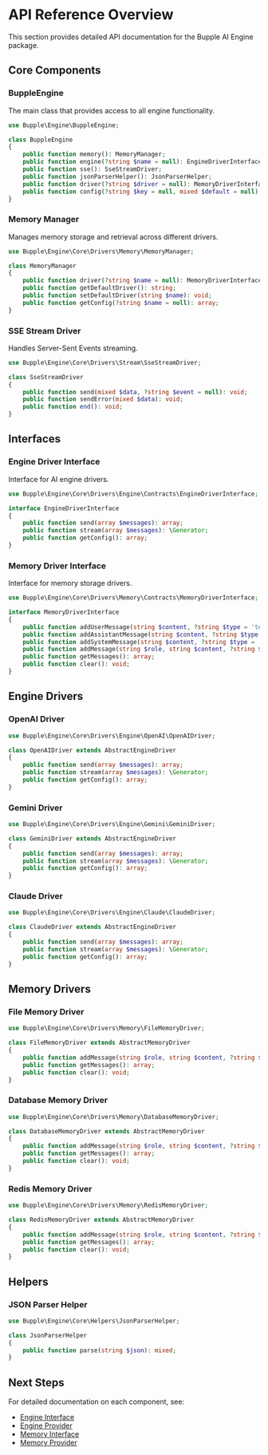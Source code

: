 # API Reference Overview

This section provides detailed API documentation for the Bupple AI Engine package.

## Core Components

### BuppleEngine

The main class that provides access to all engine functionality.

```php
use Bupple\Engine\BuppleEngine;

class BuppleEngine
{
    public function memory(): MemoryManager;
    public function engine(?string $name = null): EngineDriverInterface;
    public function sse(): SseStreamDriver;
    public function jsonParserHelper(): JsonParserHelper;
    public function driver(?string $driver = null): MemoryDriverInterface;
    public function config(?string $key = null, mixed $default = null): mixed;
}
```

### Memory Manager

Manages memory storage and retrieval across different drivers.

```php
use Bupple\Engine\Core\Drivers\Memory\MemoryManager;

class MemoryManager
{
    public function driver(?string $name = null): MemoryDriverInterface;
    public function getDefaultDriver(): string;
    public function setDefaultDriver(string $name): void;
    public function getConfig(?string $name = null): array;
}
```

### SSE Stream Driver

Handles Server-Sent Events streaming.

```php
use Bupple\Engine\Core\Drivers\Stream\SseStreamDriver;

class SseStreamDriver
{
    public function send(mixed $data, ?string $event = null): void;
    public function sendError(mixed $data): void;
    public function end(): void;
}
```

## Interfaces

### Engine Driver Interface

Interface for AI engine drivers.

```php
use Bupple\Engine\Core\Drivers\Engine\Contracts\EngineDriverInterface;

interface EngineDriverInterface
{
    public function send(array $messages): array;
    public function stream(array $messages): \Generator;
    public function getConfig(): array;
}
```

### Memory Driver Interface

Interface for memory storage drivers.

```php
use Bupple\Engine\Core\Drivers\Memory\Contracts\MemoryDriverInterface;

interface MemoryDriverInterface
{
    public function addUserMessage(string $content, ?string $type = 'text', array $metadata = [], ?string $messageId = null): void;
    public function addAssistantMessage(string $content, ?string $type = 'text', array $metadata = [], ?string $messageId = null): void;
    public function addSystemMessage(string $content, ?string $type = 'text', array $metadata = [], ?string $messageId = null): void;
    public function addMessage(string $role, string $content, ?string $type = 'text', array $metadata = [], ?string $messageId = null): void;
    public function getMessages(): array;
    public function clear(): void;
}
```

## Engine Drivers

### OpenAI Driver

```php
use Bupple\Engine\Core\Drivers\Engine\OpenAI\OpenAIDriver;

class OpenAIDriver extends AbstractEngineDriver
{
    public function send(array $messages): array;
    public function stream(array $messages): \Generator;
    public function getConfig(): array;
}
```

### Gemini Driver

```php
use Bupple\Engine\Core\Drivers\Engine\Gemini\GeminiDriver;

class GeminiDriver extends AbstractEngineDriver
{
    public function send(array $messages): array;
    public function stream(array $messages): \Generator;
    public function getConfig(): array;
}
```

### Claude Driver

```php
use Bupple\Engine\Core\Drivers\Engine\Claude\ClaudeDriver;

class ClaudeDriver extends AbstractEngineDriver
{
    public function send(array $messages): array;
    public function stream(array $messages): \Generator;
    public function getConfig(): array;
}
```

## Memory Drivers

### File Memory Driver

```php
use Bupple\Engine\Core\Drivers\Memory\FileMemoryDriver;

class FileMemoryDriver extends AbstractMemoryDriver
{
    public function addMessage(string $role, string $content, ?string $type = 'text', array $metadata = [], ?string $messageId = null): void;
    public function getMessages(): array;
    public function clear(): void;
}
```

### Database Memory Driver

```php
use Bupple\Engine\Core\Drivers\Memory\DatabaseMemoryDriver;

class DatabaseMemoryDriver extends AbstractMemoryDriver
{
    public function addMessage(string $role, string $content, ?string $type = 'text', array $metadata = [], ?string $messageId = null): void;
    public function getMessages(): array;
    public function clear(): void;
}
```

### Redis Memory Driver

```php
use Bupple\Engine\Core\Drivers\Memory\RedisMemoryDriver;

class RedisMemoryDriver extends AbstractMemoryDriver
{
    public function addMessage(string $role, string $content, ?string $type = 'text', array $metadata = [], ?string $messageId = null): void;
    public function getMessages(): array;
    public function clear(): void;
}
```

## Helpers

### JSON Parser Helper

```php
use Bupple\Engine\Core\Helpers\JsonParserHelper;

class JsonParserHelper
{
    public function parse(string $json): mixed;
}
```

## Next Steps

For detailed documentation on each component, see:
- [Engine Interface](./engine/interface.md)
- [Engine Provider](./engine/provider.md)
- [Memory Interface](./memory/interface.md)
- [Memory Provider](./memory/provider.md) 